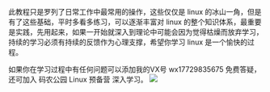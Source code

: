 此教程只是罗列了日常工作中最常用的操作，这些仅仅是 linux 的冰山一角，但是有了这些基础，平时多看多练习，可以逐渐丰富对 linux 的整个知识体系，最重要是实践，先用起来，如果一开始就深入到理论中可能会因为觉得枯燥而放弃学习，持续的学习必须有持续的反馈作为心理支撑，希望你学习 linux 是一个愉快的过程。

如果你在学习过程中有任何问题可以添加我的VX号 wx17729835675 免费答疑，还可加入 码农公园 Linux 预备营 深入学习。
![](http://develop-developer.oss-cn-hangzhou.aliyuncs.com/images/oupmvGcz7eJ43LmJX-mMqaGbMdrKH498oR6Sh5IzXL.jpeg?x-oss-process=style/txt-water)

